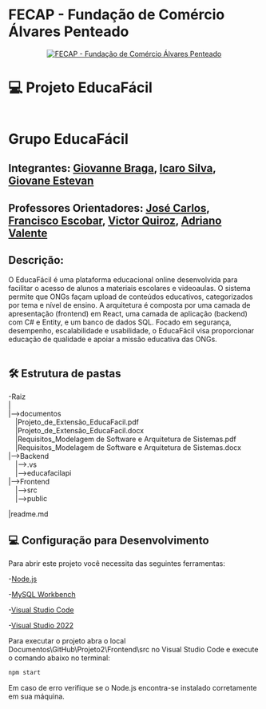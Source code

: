 # FECAP - Fundação de Comércio Álvares Penteado

<p align="center">
<a href= "https://www.fecap.br/"><img src="https://encrypted-tbn0.gstatic.com/images?q=tbn:ANd9GcRhZPrRa89Kma0ZZogxm0pi-tCn_TLKeHGVxywp-LXAFGR3B1DPouAJYHgKZGV0XTEf4AE&usqp=CAU" alt="FECAP - Fundação de Comércio Álvares Penteado" border="0"></a>
</p>


# 💻 Projeto EducaFácil
<p align="center">
<a href= ""><img src="https://img.freepik.com/psd-gratuitas/ilustracao-3d-para-leitura-com-livros-essenciais_23-2151295076.jpg" alt="" border="0"></a>
</p>

# Grupo EducaFácil

## Integrantes: <a href="https://www.linkedin.com/in/giovanne-braga-0a4288280/">Giovanne Braga</a>, <a href="https://www.linkedin.com/in/icaro-luis-dellalo-silva-b8ab60304/">Icaro Silva</a>, <a href="https://www.linkedin.com/in/giovane-estevan-santos-ramos/">Giovane Estevan</a>

## Professores Orientadores: <a href="https://www.linkedin.com/in/jos%C3%A9-carlos-buesso-jr-15462234/">José Carlos</a>, <a href="https://www.linkedin.com/in/francisco-escobar/">Francisco Escobar</a>, <a href="https://www.linkedin.com/in/victorbarq/">Victor Quiroz</a>, <a href="https://www.linkedin.com/in/adriano-valente-534576135/">Adriano Valente</a>

## Descrição:

O EducaFácil é uma plataforma educacional online desenvolvida para facilitar o acesso de alunos a materiais escolares e videoaulas. O sistema permite que ONGs façam upload de conteúdos educativos, categorizados por tema e nível de ensino. A arquitetura é composta por uma camada de apresentação (frontend) em React, uma camada de aplicação (backend) com C# e Entity, e um banco de dados SQL. Focado em segurança, desempenho, escalabilidade e usabilidade, o EducaFácil visa proporcionar educação de qualidade e apoiar a missão educativa das ONGs.
<br><br>

## 🛠 Estrutura de pastas

-Raiz<br>
|<br>
|-->documentos<br>
 &emsp;|Projeto_de_Extensão_EducaFacil.pdf<br>
 &emsp;|Projeto_de_Extensão_EducaFacil.docx<br>
 &emsp;|Requisitos_Modelagem de Software e Arquitetura de Sistemas.pdf<br>
 &emsp;|Requisitos_Modelagem de Software e Arquitetura de Sistemas.docx<br>
|-->Backend<br>
 &emsp;|-->.vs<br>
 &emsp;|-->educafacilapi<br>
|-->Frontend<br>
 &emsp;|-->src<br>
 &emsp;|-->public<br>

|readme.md<br>

## 💻 Configuração para Desenvolvimento

Para abrir este projeto você necessita das seguintes ferramentas:

<p>-<a href="https://nodejs.org/en">Node.js</a></p>
<p>-<a href="https://www.mysql.com/">MySQL Workbench</a></p>
<p>-<a href="https://code.visualstudio.com/">Visual Studio Code</a></p>
<p>-<a href="https://visualstudio.microsoft.com/pt-br/vs/">Visual Studio 2022</a></p>

<P>Para executar o projeto abra o local Documentos\GitHub\Projeto2\Frontend\src no Visual Studio Code e execute o comando abaixo no terminal:</P>

```sh
npm start
```
<P>Em caso de erro verifique se o Node.js encontra-se instalado corretamente em sua máquina.</P>
